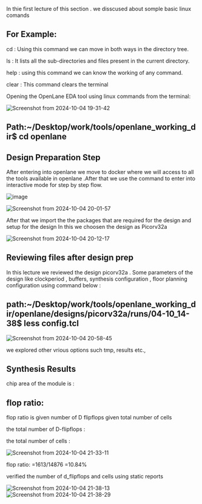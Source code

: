 In thie first lecture of this section . we disscused about somple basic linux comands 

For Example:
------------
cd : Using this command we can move in both ways in the directory tree.

ls : It lists all the sub-directories and files present in the current directory.

help : using this command we can know the working of any command.

clear : This command clears the terminal

Opening the OpenLane EDA tool using linux commands from the terminal:

![Screenshot from 2024-10-04 19-31-42](https://github.com/user-attachments/assets/8308cde6-0254-42cb-a143-9f4443f96a35)

Path:~/Desktop/work/tools/openlane_working_dir$ cd openlane
------

Design Preparation Step
----------------------
After entering into openlane we move to docker where we will access to all the tools available in openlane .After that we use the command to enter into interactive mode for step by step flow.

![image](https://github.com/user-attachments/assets/2848ed59-3ce0-4c43-bd8d-1eea6ab7451d)



![Screenshot from 2024-10-04 20-01-57](https://github.com/user-attachments/assets/0c6e47a3-5b1a-42d6-90f4-861b5c19a19a)

After that we import the the packages that are required for the design and setup for the design
In this we choosen the design as Picorv32a

![Screenshot from 2024-10-04 20-12-17](https://github.com/user-attachments/assets/31910c8c-3b56-4a6c-8d16-0275a8a57deb)

Reviewing files after design prep
---
In this lecture we reviewed the design picorv32a . Some parameters of the design like clockperiod , buffers, synthesis configuration , floor planning configuration using command below :

path:~/Desktop/work/tools/openlane_working_dir/openlane/designs/picorv32a/runs/04-10_14-38$ less config.tcl
--

![Screenshot from 2024-10-04 20-58-45](https://github.com/user-attachments/assets/25f5c16e-094a-45e1-974b-4c48d28f0e2a)

we explored other vrious options such tmp, results etc.,

Synthesis Results
--------------------------

chip area of the module is :


flop ratio:
--
flop ratio is given number of D flipflops given total number of cells

the total number of D-flipflops :


the total number of cells :

![Screenshot from 2024-10-04 21-33-11](https://github.com/user-attachments/assets/f9fd49cd-d561-4e29-ab05-cedc0b538e97)

flop ratio:
                   =1613/14876
                   =10.84%



                   
verified the number of d_flipflops and cells using static reports 

![Screenshot from 2024-10-04 21-38-13](https://github.com/user-attachments/assets/207cb597-dd1e-4ae2-a976-bc08b4f79abd)
![Screenshot from 2024-10-04 21-38-29](https://github.com/user-attachments/assets/c600c7fd-5573-4215-bb2b-b0e6b7b58350)

